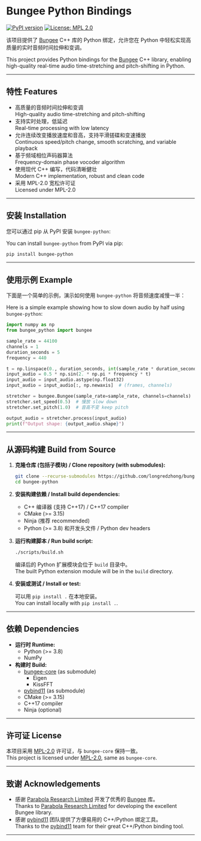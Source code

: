 # Bungee Python Bindings

[![PyPI version](https://badge.fury.io/py/bungee-python.svg)](https://badge.fury.io/py/bungee-python)
[![License: MPL 2.0](https://img.shields.io/badge/License-MPL%202.0-brightgreen.svg)](https://opensource.org/licenses/MPL-2.0)

该项目提供了 [Bungee](https://github.com/bungee-audio-stretch/bungee) C++ 库的 Python 绑定，允许您在 Python 中轻松实现高质量的实时音频时间拉伸和变调。

This project provides Python bindings for the [Bungee](https://github.com/bungee-audio-stretch/bungee) C++ library, enabling high-quality real-time audio time-stretching and pitch-shifting in Python.

---

## 特性 Features

- 高质量的音频时间拉伸和变调  
  High-quality audio time-stretching and pitch-shifting
- 支持实时处理，低延迟  
  Real-time processing with low latency
- 允许连续改变播放速度和音高，支持平滑搓碟和变速播放  
  Continuous speed/pitch change, smooth scratching, and variable playback
- 基于频域相位声码器算法  
  Frequency-domain phase vocoder algorithm
- 使用现代 C++ 编写，代码清晰健壮  
  Modern C++ implementation, robust and clean code
- 采用 MPL-2.0 宽松许可证  
  Licensed under MPL-2.0

---

## 安装 Installation

您可以通过 pip 从 PyPI 安装 `bungee-python`:

You can install `bungee-python` from PyPI via pip:

```bash
pip install bungee-python
```

---

## 使用示例 Example

下面是一个简单的示例，演示如何使用 `bungee-python` 将音频速度减慢一半：

Here is a simple example showing how to slow down audio by half using `bungee-python`:

```python
import numpy as np
from bungee_python import bungee

sample_rate = 44100
channels = 1
duration_seconds = 5
frequency = 440

t = np.linspace(0., duration_seconds, int(sample_rate * duration_seconds))
input_audio = 0.5 * np.sin(2. * np.pi * frequency * t)
input_audio = input_audio.astype(np.float32)
input_audio = input_audio[:, np.newaxis]  # (frames, channels)

stretcher = bungee.Bungee(sample_rate=sample_rate, channels=channels)
stretcher.set_speed(0.5)  # 慢放 slow down
stretcher.set_pitch(1.0)  # 音高不变 keep pitch

output_audio = stretcher.process(input_audio)
print(f"Output shape: {output_audio.shape}")
```

---

## 从源码构建 Build from Source

1. **克隆仓库 (包括子模块) / Clone repository (with submodules):**

    ```bash
    git clone --recurse-submodules https://github.com/longredzhong/bungee-python.git
    cd bungee-python
    ```

2. **安装构建依赖 / Install build dependencies:**

    - C++ 编译器 (支持 C++17) / C++17 compiler
    - CMake (>= 3.15)
    - Ninja (推荐 recommended)
    - Python (>= 3.8) 和开发头文件 / Python dev headers

3. **运行构建脚本 / Run build script:**

    ```bash
    ./scripts/build.sh
    ```

    编译后的 Python 扩展模块会位于 `build` 目录中。  
    The built Python extension module will be in the `build` directory.

4. **安装或测试 / Install or test:**

    可以用 `pip install .` 在本地安装。  
    You can install locally with `pip install .`.

---

## 依赖 Dependencies

- **运行时 Runtime:**
  - Python (>= 3.8)
  - NumPy
- **构建时 Build:**
  - [bungee-core](https://github.com/bungee-audio-stretch/bungee) (as submodule)
    - Eigen
    - KissFFT
  - [pybind11](https://github.com/pybind/pybind11) (as submodule)
  - CMake (>= 3.15)
  - C++17 compiler
  - Ninja (optional)

---

## 许可证 License

本项目采用 [MPL-2.0](https://opensource.org/licenses/MPL-2.0) 许可证，与 `bungee-core` 保持一致。  
This project is licensed under [MPL-2.0](https://opensource.org/licenses/MPL-2.0), same as `bungee-core`.

---

## 致谢 Acknowledgements

- 感谢 [Parabola Research Limited](https://parabolaresearch.com/) 开发了优秀的 [Bungee](https://github.com/bungee-audio-stretch/bungee) 库。  
  Thanks to [Parabola Research Limited](https://parabolaresearch.com/) for developing the excellent Bungee library.
- 感谢 [pybind11](https://github.com/pybind/pybind11) 团队提供了方便易用的 C++/Python 绑定工具。  
  Thanks to the [pybind11](https://github.com/pybind/pybind11) team for their great C++/Python binding tool.

---